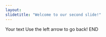 ```yaml
---
layout: 
slidetitle: "Welcome to our second slide!"
---
```

Your text
Use the left arrow to go back!
END

